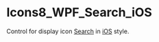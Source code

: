 # Icons8_WPF_Search_iOS

Control for display icon <a href="https://icons8.com/web-app/132/search">Search</a> in <a href="https://icons8.com/free-ios-7-icons-in-vector/">iOS</a> style.
